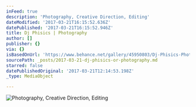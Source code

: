```yaml
---
inFeed: true
description: 'Photography, Creative Direction, Editing'
dateModified: '2017-03-21T16:15:52.636Z'
datePublished: '2017-03-21T16:15:52.946Z'
title: Dj Phisics | Photography
author: []
publisher: {}
via: {}
isBasedOnUrl: 'https://www.behance.net/gallery/45950803/Dj-Phisics-Photography'
sourcePath: _posts/2017-03-21-dj-phisics-or-photography.md
starred: false
datePublishedOriginal: '2017-03-21T12:14:53.198Z'
_type: MediaObject

---
```

![Photography, Creative Direction, Editing](https://the-grid-user-content.s3-us-west-2.amazonaws.com/2f06559d-1728-4e02-817f-68608f61d7c2.png)